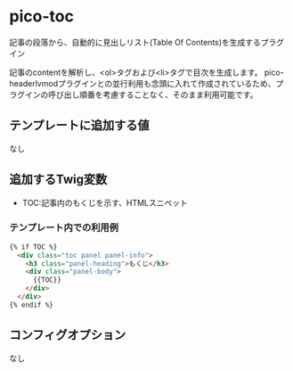 # pico-toc
記事の段落から、自動的に見出しリスト(Table Of Contents)を生成するプラグイン

記事のcontentを解析し、&lt;ol&gt;タグおよび&lt;li&gt;タグで目次を生成します。
pico-headerlvmodプラグインとの並行利用も念頭に入れて作成されているため、プラグインの呼び出し順番を考慮することなく、そのまま利用可能です。

## テンプレートに追加する値
なし
 
##  追加するTwig変数
 * TOC:記事内のもくじを示す、HTMLスニペット

### テンプレート内での利用例

```html
{% if TOC %}
  <div class="toc panel panel-info">
    <h3 class="panel-heading">もくじ</h3>
    <div class="panel-body">
      {{TOC}}
    </div>
  </div>
{% endif %}
```

##  コンフィグオプション
なし
